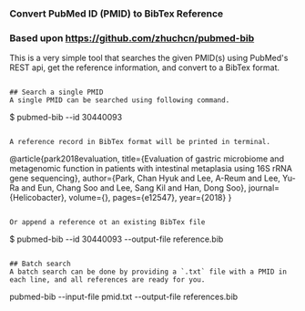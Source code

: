 ### Convert PubMed ID (PMID) to BibTex Reference
### Based upon https://github.com/zhuchcn/pubmed-bib

This is a very simple tool that searches the given PMID(s) using PubMed's REST api, get the reference information, and convert to a BibTex format. 


```

## Search a single PMID
A single PMID can be searched using following command.

```
$ pubmed-bib --id 30440093
```

A reference record in BibTex format will be printed in terminal.

```
@article{park2018evaluation,
    title={Evaluation of gastric microbiome and metagenomic function in patients with intestinal metaplasia using 16S rRNA gene sequencing},
    author={Park, Chan Hyuk and Lee, A-Reum and Lee, Yu-Ra and Eun, Chang Soo and Lee, Sang Kil and Han, Dong Soo},
    journal={Helicobacter},
    volume={},
    pages={e12547},
    year={2018}
}
```

Or append a reference ot an existing BibTex file

```
$ pubmed-bib --id 30440093 --output-file reference.bib
```

## Batch search
A batch search can be done by providing a `.txt` file with a PMID in each line, and all references are ready for you.

```
pubmed-bib --input-file pmid.txt --output-file references.bib
```
